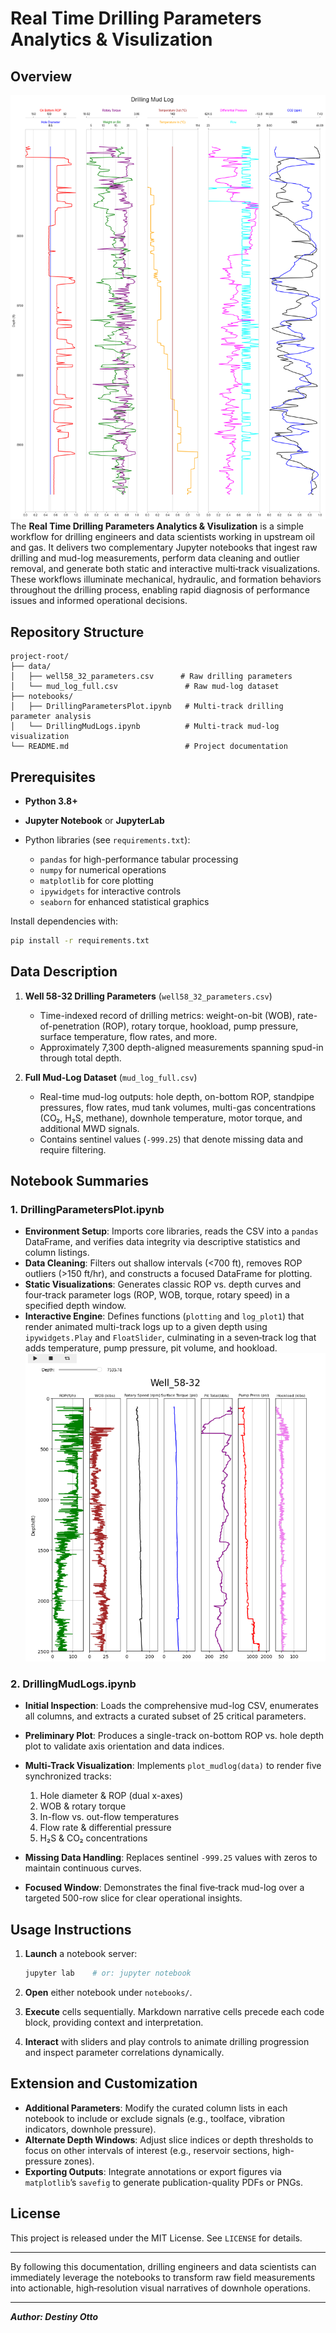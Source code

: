 # Real Time Drilling Parameters Analytics & Visulization

## Overview
![Mudlogs](images/mudlog.png)
The **Real Time Drilling Parameters Analytics & Visulization** is a simple workflow for drilling engineers and data scientists working in upstream oil and gas. It delivers two complementary Jupyter notebooks that ingest raw drilling and mud-log measurements, perform data cleaning and outlier removal, and generate both static and interactive multi‐track visualizations. These workflows illuminate mechanical, hydraulic, and formation behaviors throughout the drilling process, enabling rapid diagnosis of performance issues and informed operational decisions.

## Repository Structure
 
```
project-root/
├── data/
│   ├── well58_32_parameters.csv      # Raw drilling parameters
│   └── mud_log_full.csv               # Raw mud-log dataset
├── notebooks/
│   ├── DrillingParametersPlot.ipynb   # Multi‑track drilling parameter analysis
│   └── DrillingMudLogs.ipynb          # Multi‑track mud-log visualization
└── README.md                          # Project documentation
```

## Prerequisites

* **Python 3.8+**
* **Jupyter Notebook** or **JupyterLab**
* Python libraries (see `requirements.txt`):

  * `pandas` for high-performance tabular processing
  * `numpy` for numerical operations
  * `matplotlib` for core plotting
  * `ipywidgets` for interactive controls
  * `seaborn` for enhanced statistical graphics

Install dependencies with:

```bash
pip install -r requirements.txt
```

## Data Description

1. **Well 58-32 Drilling Parameters** (`well58_32_parameters.csv`)

   * Time-indexed record of drilling metrics: weight-on-bit (WOB), rate-of-penetration (ROP), rotary torque, hookload, pump pressure, surface temperature, flow rates, and more.
   * Approximately 7,300 depth-aligned measurements spanning spud-in through total depth.

2. **Full Mud-Log Dataset** (`mud_log_full.csv`)

   * Real-time mud-log outputs: hole depth, on-bottom ROP, standpipe pressures, flow rates, mud tank volumes, multi-gas concentrations (CO₂, H₂S, methane), downhole temperature, motor torque, and additional MWD signals.
   * Contains sentinel values (`-999.25`) that denote missing data and require filtering.

## Notebook Summaries

### 1. DrillingParametersPlot.ipynb

* **Environment Setup**: Imports core libraries, reads the CSV into a `pandas` DataFrame, and verifies data integrity via descriptive statistics and column listings.
* **Data Cleaning**: Filters out shallow intervals (<700 ft), removes ROP outliers (>150 ft/hr), and constructs a focused DataFrame for plotting.
* **Static Visualizations**: Generates classic ROP vs. depth curves and four‑track parameter logs (ROP, WOB, torque, rotary speed) in a specified depth window.
* **Interactive Engine**: Defines functions (`plotting` and `log_plot1`) that render animated multi-track logs up to a given depth using `ipywidgets.Play` and `FloatSlider`, culminating in a seven‑track log that adds temperature, pump pressure, pit volume, and hookload.
![drillingparameterslog](images/drillingparameterslog-2.png)
### 2. DrillingMudLogs.ipynb

* **Initial Inspection**: Loads the comprehensive mud-log CSV, enumerates all columns, and extracts a curated subset of 25 critical parameters.
* **Preliminary Plot**: Produces a single-track on-bottom ROP vs. hole depth plot to validate axis orientation and data indices.
* **Multi-Track Visualization**: Implements `plot_mudlog(data)` to render five synchronized tracks:

  1. Hole diameter & ROP (dual x-axes)
  2. WOB & rotary torque
  3. In-flow vs. out-flow temperatures
  4. Flow rate & differential pressure
  5. H₂S & CO₂ concentrations
* **Missing Data Handling**: Replaces sentinel `-999.25` values with zeros to maintain continuous curves.
* **Focused Window**: Demonstrates the final five‑track mud-log over a targeted 500-row slice for clear operational insights.

## Usage Instructions

1. **Launch** a notebook server:

   ```bash
   jupyter lab    # or: jupyter notebook
   ```
2. **Open** either notebook under `notebooks/`.
3. **Execute** cells sequentially. Markdown narrative cells precede each code block, providing context and interpretation.
4. **Interact** with sliders and play controls to animate drilling progression and inspect parameter correlations dynamically.

## Extension and Customization

* **Additional Parameters**: Modify the curated column lists in each notebook to include or exclude signals (e.g., toolface, vibration indicators, downhole pressure).
* **Alternate Depth Windows**: Adjust slice indices or depth thresholds to focus on other intervals of interest (e.g., reservoir sections, high-pressure zones).
* **Exporting Outputs**: Integrate annotations or export figures via `matplotlib`’s `savefig` to generate publication-quality PDFs or PNGs.

## License

This project is released under the MIT License. See `LICENSE` for details.

---

By following this documentation, drilling engineers and data scientists can immediately leverage the notebooks to transform raw field measurements into actionable, high‐resolution visual narratives of downhole operations.

---
_**Author: Destiny Otto**_
